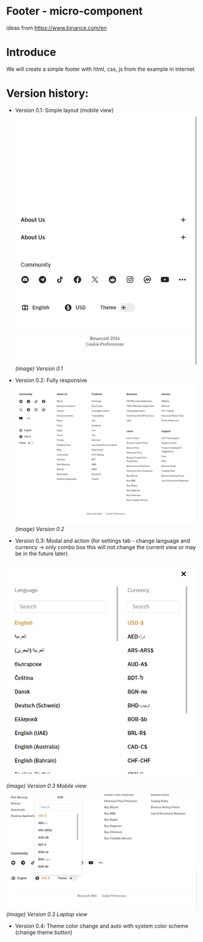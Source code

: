 # Footer - micro-component

ideas from https://www.binance.com/en

# Introduce

We will create a simple footer with html, css, js from the example in internet

# Version history:

- Version 0.1: Simple layout (mobile view)
  ![Version 0.1](./demo/version_0.1.png "Version 0.1 demo")
  _(image) Version 0.1_

- Version 0.2: Fully responsive
  ![Version 0.2](./demo/version_0.2.png "Version 0.2 demo")
  _(image) Version 0.2_

- Version 0.3: Modal and action (for settings tab - change language and currency -> only combo box this will not change the current view or may be in the future later)

![Version 0.3](./demo/version_0.3.2.png "Version 0.3 demo")
_(image) Version 0.3 Mobile view_

![Version 0.3](./demo/version_0.3.1.png "Version 0.3 demo")
_(image) Version 0.3 Laptop view_

- Version 0.4: Theme color change and auto with system color scheme (change theme button)
